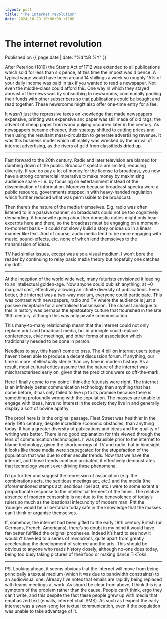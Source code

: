 ```yaml
---
layout: post
title: "The internet revolution"
date: 2024-10-29 10:00:00 +1100
---
```


# The internet revolution

<span class="publish-date"> Published on  {{ page.date | date: "%d %B %Y" }}

After Peterloo (1819) the Stamp Act of 1712 was extended to all publications which sold for less than six pence, at this time the impost was 4 pence. A typical wage would have been around 14 shillings a week so roughly 15% of your daily income was paid in tax if you wanted to read a newspaper. Not even the middle-class could afford this. One way in which they stayed abreast of the news was by subscribing to newsrooms, communally pooling their funds with other subscribers so that publications could be bought and read together. These newsrooms might also offer one-time entry for a fee.

It wasn’t just the repressive taxes on knowledge that made newspapers expensive, printing was expensive and paper was still made of old rags; the advent of cheap paper from wood pulping occurred later in the century. As newspapers became cheaper, their strategy shifted to cutting prices and then using the resultant mass-circulation to generate advertising revenue. It was this business model which ultimately was wrecked by the arrival of internet advertising, as the rivers of gold from classifieds dried up.

***

Fast forward to the 20th century. Radio and later television are blamed for dumbing down of the public. Broadcast spectra are limited, reducing diversity. If you do pay a lot of money for the license to broadcast, you now have a strong commercial imperative to make money by maximising audience share – i.e. by focusing on entertainment instead of the dissemination of information. Moreover because broadcast spectra were a public resource, governments stepped in with heavy-handed regulation which further reduced what was permissible to be broadcast. 

Then there’s the nature of the media themselves. E.g. radio was often listened to in a passive manner, so broadcasts could not be too cognitively demanding. A housewife going about her domestic duties might only hear excerpts here and there, so the broadcast must be engaging on a moment-to-moment basis – it could not slowly build a story or idea up in a linear manner like text. And of course, audio media tend to be more engaging with music, sound-effects, etc. none of which lend themselves to the transmission of ideas.

TV had similar issues, except was also a visual medium. I won’t bore the reader by continuing to relay basic media theory but hopefully one catches my drift.

***

At the inception of the world wide web, many futurists envisioned it leading to an intellectual golden-age. Now anyone could publish anything, at ~0 marginal cost, effectively allowing an infinite diversity of publications. Even better, the internet was a two-way medium, everyone could participate. This was contrast with newspapers, radio and TV where the audience is just a passive receptacle for a centralised transmission. The closest analogue to this in history was perhaps the epistolatory culture that flourished in the late 19th century, although this was only private communication. 

This many-to-many relationship meant that the internet could not only replace print and broadcast media, but in principle could replace conferences, civic meetings, and other forms of association which traditionally needed to be done in person. 

Needless to say, this hasn’t come to pass. The 4 billion internet users today haven’t been able to produce a decent discussion forum. If anything, our time is more intellectually sterile than any time in modern history. As a result, most cultural critics assume that the nature of the internet was mischaracterised early on, given that the predictions were so off-the-mark.

Here I finally come to my point: I think the futurists were right. The internet is an infinitely better communication technology than anything that has come before, it has only failed to live up to its promise because there is something profoundly wrong with the population. The masses are unable to engage with ideas, have no interest in the society they live in and generally display a sort of bovine apathy.

The proof here is in the original passage. Fleet Street was healthier in the early 19th century, despite incredible economic obstacles, than anything today. It had a greater diversity of publications and ideas and the quality of writing was better. There is no good explanation for this viewed through the lens of communication technologies. It was plausible prior to the internet to blame technology, given the shortcomings of TV and radio, but in hindsight it looks like those media were scapegoated for the stupefaction of the population that was due to other secular trends. Now that we have the internet, and those trends continue unabated, it effectively demonstrates that technology wasn’t ever driving these phenomena.

I’d go further and suggest the repression of association (e.g. the combinations acts, the seditious meetings act, etc.) and the media (the aforementioned stamps act, seditious libel act, etc.) were to some extent a proportionate response to the intellectual ferment of the times. The relative absence of modern censorship is not due to the benevolence of today’s rulers so much as the ideational infecundity of modern man. Pitt the Younger would be a libertarian today safe in the knowledge that the masses can’t think or organise themselves.

If, somehow, the internet had been gifted to the early 19th century British (or Germans, French, Americans), there’s no doubt in my mind it would have far-better fulfilled the original prophesies. Indeed it’s hard to see how it wouldn’t have led to a series of revolutions, quite apart from greatly accelerating the development of science and the arts. This should be obvious to anyone who reads history closely, although no-one does today, being too busy taking pictures of their food or making dance TikToks. 

*** 

PS. Looking ahead, it seems obvious that the internet will move from being principally a textual medium (which it was due to bandwidth constraints) to an audiovisual one. Already I’ve noted that emails are rapidly being replaced with teams meetings at work. As should be clear from above, I think this is a symptom of the problem rather than the cause. People can’t think, ergo they can’t write, and this despite the fact these people grew up with media that emphasized text (emails, internet chat, SMS). As such as I expect the early internet was a swan-song for textual communication, even if the population was unable to take advantage of it. 
